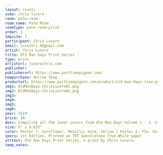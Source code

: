 ```yaml
---
layout: county 
code: chris-lucero
room: palm-room
room_name: Palm Room
roomtype: palm-room-print
order: 1
imgsize: l
participant: Chris Lucero
email: lucechri.0@gmail.com
artist: Chris Lucero
title: Old Man Days Print Series
type: print
artisturl: lucerochris.com
publisher: 
publisherurl: https://www.parttimepigeon.com/
howpurchase: Online Shop
producturl: https://www.parttimepigeon.com/product/old-man-days-riso-poster
img1: OldManDays-ChrisLucero01.png
img2: OldManDays-ChrisLucero02.png
img3: 
img4: 
img5: 
img6: 
year: 2019
price: 20
desc: Compiling all the inner covers from Old Man Days Volume 1 - 3. Contains three 10" x 13.25" Risograph Posters Folded & a packaging slip
size: 5" x 6.625"
color: Poster 1- Cornflower, Metallic Gold, Yellow / Poster 2- Flo. Orange, Fed. Blue, Metallic Gold / Poster 3- Violet, Mint, Metallic Gold / Slip- Metallic Gold, Bright Red
specs: 1st Edition. Printed on 70T Speckletone True White paper
alttext: Old Man Days Print Series, a print by Chris Lucero.
temp_notes: 
---
```

